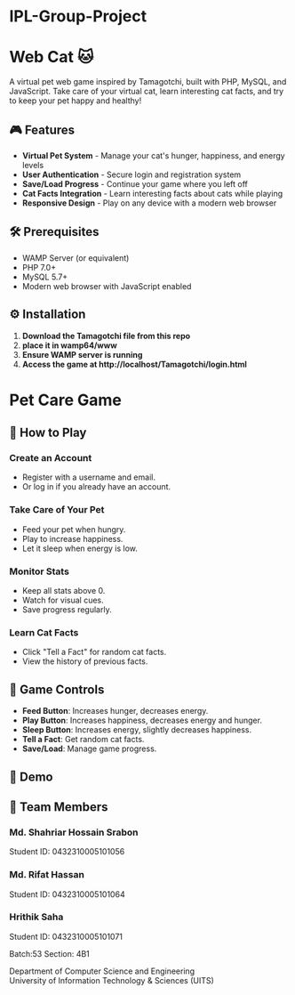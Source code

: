 # IPL-Group-Project

# Web Cat 🐱

A virtual pet web game inspired by Tamagotchi, built with PHP, MySQL, and JavaScript. Take care of your virtual cat, learn interesting cat facts, and try to keep your pet happy and healthy!


## 🎮 Features

- **Virtual Pet System** - Manage your cat's hunger, happiness, and energy levels
- **User Authentication** - Secure login and registration system
- **Save/Load Progress** - Continue your game where you left off
- **Cat Facts Integration** - Learn interesting facts about cats while playing
- **Responsive Design** - Play on any device with a modern web browser

## 🛠️ Prerequisites

- WAMP Server (or equivalent)
- PHP 7.0+
- MySQL 5.7+
- Modern web browser with JavaScript enabled

## ⚙️ Installation

1. **Download the Tamagotchi file from this repo**
2. **place it in wamp64/www**
3. **Ensure WAMP server is running**
4. **Access the game at http://localhost/Tamagotchi/login.html**

# Pet Care Game

## 🎯 How to Play

### Create an Account
- Register with a username and email.
- Or log in if you already have an account.

### Take Care of Your Pet
- Feed your pet when hungry.
- Play to increase happiness.
- Let it sleep when energy is low.

### Monitor Stats
- Keep all stats above 0.
- Watch for visual cues.
- Save progress regularly.

### Learn Cat Facts
- Click "Tell a Fact" for random cat facts.
- View the history of previous facts.

## 🎨 Game Controls

- **Feed Button**: Increases hunger, decreases energy.
- **Play Button**: Increases happiness, decreases energy and hunger.
- **Sleep Button**: Increases energy, slightly decreases happiness.
- **Tell a Fact**: Get random cat facts.
- **Save/Load**: Manage game progress.

## 🎨 Demo


## 👥 Team Members

### Md. Shahriar Hossain Srabon
Student ID: 0432310005101056  

### Md. Rifat Hassan
Student ID: 0432310005101064

### Hrithik Saha
Student ID: 0432310005101071

Batch:53
Section: 4B1

Department of Computer Science and Engineering  
University of Information Technology & Sciences (UITS)
